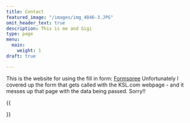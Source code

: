 ```yaml
---
title: Contact
featured_image: "/images/img_4846-3.JPG"
omit_header_text: true
description: This is me and Gigi
type: page
menu:
  main:
    weight: 1
draft: true

---
```

This is the website for using the fill in form: [Formspree](https://formspree.io/) Unfortunately I covered up the form that gets called with the KSL.com webpage - and it messes up that page with the data being passed.  Sorry!!

{{<form action="http://formspree.io/johndgillespie1944@gmail.com" method="post">}}